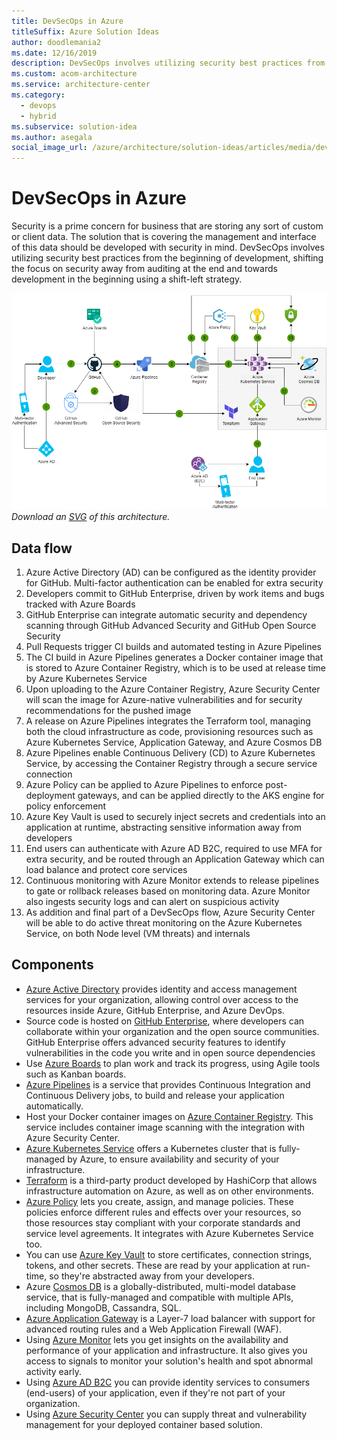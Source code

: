 ```yaml
---
title: DevSecOps in Azure
titleSuffix: Azure Solution Ideas
author: doodlemania2
ms.date: 12/16/2019
description: DevSecOps involves utilizing security best practices from the beginning of development, shifting the focus on security away from auditing at the end and towards development in the beginning
ms.custom: acom-architecture
ms.service: architecture-center
ms.category:
  - devops
  - hybrid
ms.subservice: solution-idea
ms.author: asegala
social_image_url: /azure/architecture/solution-ideas/articles/media/devsecops-in-azure.png
---
```


# DevSecOps in Azure

Security is a prime concern for business that are storing any sort of custom or client data. The solution that is covering the management and interface of this data should be developed with security in mind. DevSecOps involves utilizing security best practices from the beginning of development, shifting the focus on security away from auditing at the end and towards development in the beginning using a shift-left strategy.

![Architecture Diagram](../media/devsecops-in-azure.png)
*Download an [SVG](../media/devsecops-in-azure.svg) of this architecture.*

## Data flow

1. Azure Active Directory (AD) can be configured as the identity provider for GitHub. Multi-factor authentication can be enabled for extra security
2. Developers commit to GitHub Enterprise, driven by work items and bugs tracked with Azure Boards
3. GitHub Enterprise can integrate automatic security and dependency scanning through GitHub Advanced Security and GitHub Open Source Security
4. Pull Requests trigger CI builds and automated testing in Azure Pipelines
5. The CI build in Azure Pipelines generates a Docker container image that is stored to Azure Container Registry, which is to be used at release time by Azure Kubernetes Service
6. Upon uploading to the Azure Container Registry, Azure Security Center will scan the image for Azure-native vulnerabilities and for security recommendations for the pushed image
7. A release on Azure Pipelines integrates the Terraform tool, managing both the cloud infrastructure as code, provisioning resources such as Azure Kubernetes Service, Application Gateway, and Azure Cosmos DB
8. Azure Pipelines enable Continuous Delivery (CD) to Azure Kubernetes Service, by accessing the Container Registry through a secure service connection
9. Azure Policy can be applied to Azure Pipelines to enforce post-deployment gateways, and can be applied directly to the AKS engine for policy enforcement
10. Azure Key Vault is used to securely inject secrets and credentials into an application at runtime, abstracting sensitive information away from developers
11. End users can authenticate with Azure AD B2C, required to use MFA for extra security, and be routed through an Application Gateway which can load balance and protect core services
12. Continuous monitoring with Azure Monitor extends to release pipelines to gate or rollback releases based on monitoring data. Azure Monitor also ingests security logs and can alert on suspicious activity
13. As addition and final part of a DevSecOps flow, Azure Security Center will be able to do active threat monitoring on the Azure Kubernetes Service, on both Node level (VM threats) and internals

## Components

* [Azure Active Directory](/azure/active-directory/fundamentals/active-directory-whatis) provides identity and access management services for your organization, allowing control over access to the resources inside Azure, GitHub Enterprise, and Azure DevOps.
* Source code is hosted on [GitHub Enterprise](https://help.github.com/en/github), where developers can collaborate within your organization and the open source communities. GitHub Enterprise offers advanced security features to identify vulnerabilities in the code you write and in open source dependencies
* Use [Azure Boards](/azure/devops/boards/github/connect-to-github?view=azure-devops) to plan work and track its progress, using Agile tools such as Kanban boards.
* [Azure Pipelines](/azure/devops/pipelines/get-started/pipelines-get-started?view=azure-devops) is a service that provides Continuous Integration and Continuous Delivery jobs, to build and release your application automatically.
* Host your Docker container images on [Azure Container Registry](/azure/container-registry/container-registry-concepts). This service includes container image scanning with the integration with Azure Security Center.
* [Azure Kubernetes Service](/azure/aks/intro-kubernetes) offers a Kubernetes cluster that is fully-managed by Azure, to ensure availability and security of your infrastructure.
* [Terraform](/azure/terraform/terraform-create-k8s-cluster-with-tf-and-aks) is a third-party product developed by HashiCorp that allows infrastructure automation on Azure, as well as on other environments.
* [Azure Policy](/azure/governance/policy/overview) lets you create, assign, and manage policies. These policies enforce different rules and effects over your resources, so those resources stay compliant with your corporate standards and service level agreements. It integrates with Azure Kubernetes Service too.
* You can use [Azure Key Vault](/azure/key-vault/key-vault-overview) to store certificates, connection strings, tokens, and other secrets. These are read by your application at run-time, so they're abstracted away from your developers.
* Azure [Cosmos DB](/azure/cosmos-db/introduction) is a globally-distributed, multi-model database service, that is fully-managed and compatible with multiple APIs, including MongoDB, Cassandra, SQL.
* [Azure Application Gateway](/azure/application-gateway/ingress-controller-overview) is a Layer-7 load balancer with support for advanced routing rules and a Web Application Firewall (WAF).
* Using [Azure Monitor](/azure/azure-monitor/overview) lets you get insights on the availability and performance of your application and infrastructure. It also gives you access to signals to monitor your solution's health and spot abnormal activity early.
* Using [Azure AD B2C](/azure/active-directory-b2c/overview) you can provide identity services to consumers (end-users) of your application, even if they're not part of your organization.
* Using [Azure Security Center](/azure/security-center/container-security) you can supply threat and vulnerability management for your deployed container based solution.